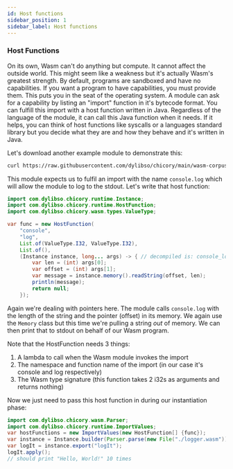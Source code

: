 ```yaml
---
id: Host functions
sidebar_position: 1
sidebar_label: Host functions
---
```


### Host Functions

On its own, Wasm can't do anything but compute. It cannot affect the outside world. This might seem like a weakness
but it's actually Wasm's greatest strength. By default, programs are sandboxed and have no capabilities. If you want a program
to have capabilities, you must provide them. This puts you in the seat of the operating system. A module can
ask for a capability by listing an "import" function in it's bytecode format. You can fulfill this import with a host
function written in Java. Regardless of the language of the module, it can call this Java function when it needs.
If it helps, you can think of host functions like syscalls or a languages standard library but you decide what they
are and how they behave and it's written in Java.

Let's download another example module to demonstrate this:

```bash
curl https://raw.githubusercontent.com/dylibso/chicory/main/wasm-corpus/src/main/resources/compiled/host-function.wat.wasm > logger.wasm
```

<!--
```java
//DEPS com.dylibso.chicory:docs-lib:999-SNAPSHOT
//DEPS com.dylibso.chicory:runtime:999-SNAPSHOT
```
-->
<!--
```java
docs.FileOps.copyFromWasmCorpus("host-function.wat.wasm", "logger.wasm");
```
-->

This module expects us to fulfil an import with the name `console.log` which will allow the module to log to the stdout.
Let's write that host function:

<!--
```java
public String hostFunctionResult = "";
public void println(String value) {
  hostFunctionResult += value + "\n";
}
```
-->


```java
import com.dylibso.chicory.runtime.Instance;
import com.dylibso.chicory.runtime.HostFunction;
import com.dylibso.chicory.wasm.types.ValueType;

var func = new HostFunction(
    "console",
    "log",
    List.of(ValueType.I32, ValueType.I32),
    List.of(),
    (Instance instance, long... args) -> { // decompiled is: console_log(13, 0);
        var len = (int) args[0];
        var offset = (int) args[1];
        var message = instance.memory().readString(offset, len);
        println(message);
        return null;
    });
```

Again we're dealing with pointers here. The module calls `console.log` with the length of the string
and the pointer (offset) in its memory. We again use the `Memory` class but this time we're pulling a string
*out* of memory. We can then print that to stdout on behalf of our Wasm program.

Note that the HostFunction needs 3 things:

1. A lambda to call when the Wasm module invokes the import
2. The namespace and function name of the import (in our case it's console and log respectively)
3. The Wasm type signature (this function takes 2 i32s as arguments and returns nothing)

Now we just need to pass this host function in during our instantiation phase:

```java
import com.dylibso.chicory.wasm.Parser;
import com.dylibso.chicory.runtime.ImportValues;
var hostFunctions = new ImportValues(new HostFunction[] {func});
var instance = Instance.builder(Parser.parse(new File("./logger.wasm"))).withImportValues(hostFunctions).build();
var logIt = instance.export("logIt");
logIt.apply();
// should print "Hello, World!" 10 times
```

<!--
```java
docs.FileOps.writeResult("docs/usage", "host-functions.md.result", hostFunctionResult);
```
-->
